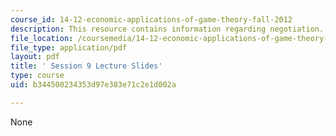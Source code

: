 ```yaml
---
course_id: 14-12-economic-applications-of-game-theory-fall-2012
description: This resource contains information regarding negotiation.
file_location: /coursemedia/14-12-economic-applications-of-game-theory-fall-2012/b344500234353d97e383e71c2e1d002a_MIT14_12F12_slides9.pdf
file_type: application/pdf
layout: pdf
title: ' Session 9 Lecture Slides'
type: course
uid: b344500234353d97e383e71c2e1d002a

---
```

None